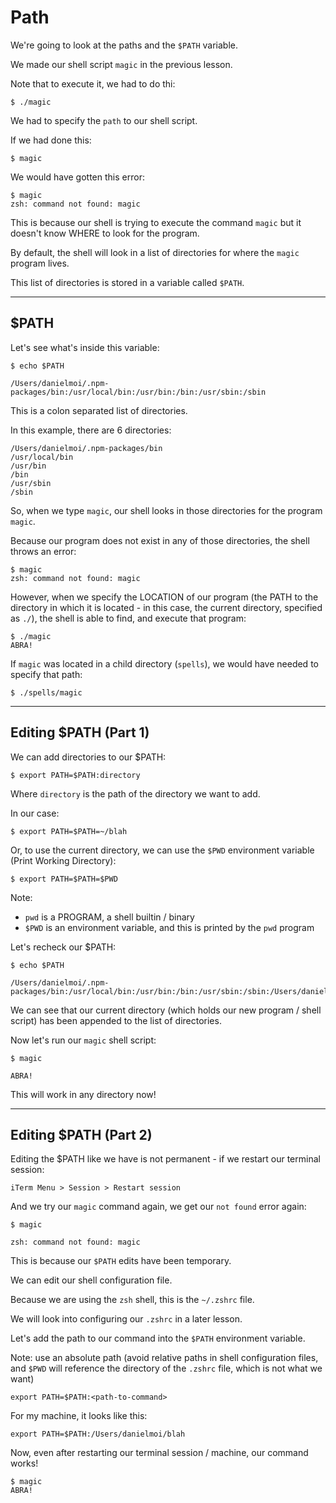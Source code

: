 # Path

We're going to look at the paths and the `$PATH` variable.

We made our shell script `magic` in the previous lesson.

Note that to execute it, we had to do thi:
```
$ ./magic
```

We had to specify the `path` to our shell script.

If we had done this:
```
$ magic
```

We would have gotten this error:

```
$ magic
zsh: command not found: magic
```


This is because our shell is trying to execute the command `magic` but it doesn't know WHERE to look for the program.

By default, the shell will look in a list of directories for where the `magic` program lives.

This list of directories is stored in a variable called `$PATH`.

----
## $PATH

Let's see what's inside this variable:

```
$ echo $PATH

/Users/danielmoi/.npm-packages/bin:/usr/local/bin:/usr/bin:/bin:/usr/sbin:/sbin
```

This is a colon separated list of directories.

In this example, there are 6 directories:
```
/Users/danielmoi/.npm-packages/bin
/usr/local/bin
/usr/bin
/bin
/usr/sbin
/sbin
```

So, when we type `magic`, our shell looks in those directories for the program `magic`.

Because our program does not exist in any of those directories, the shell throws an error:
```
$ magic
zsh: command not found: magic
```

However, when we specify the LOCATION of our program (the PATH to the directory in which it is located - in this case, the current directory, specified as `./`), the shell is able to find, and execute that program:
```
$ ./magic
ABRA!
```

If `magic` was located in a child directory (`spells`), we would have needed to specify that path:
```
$ ./spells/magic
```

---
## Editing $PATH (Part 1)

We can add directories to our $PATH:
```
$ export PATH=$PATH:directory
```

Where `directory` is the path of the directory we want to add.

In our case:
```
$ export PATH=$PATH=~/blah
```

Or, to use the current directory, we can use the `$PWD` environment variable (Print Working Directory):
```
$ export PATH=$PATH=$PWD
```

Note:
- `pwd` is a PROGRAM, a shell builtin / binary
- `$PWD` is an environment variable, and this is printed by the `pwd` program


Let's recheck our $PATH:
```
$ echo $PATH

/Users/danielmoi/.npm-packages/bin:/usr/local/bin:/usr/bin:/bin:/usr/sbin:/sbin:/Users/danielmoi/blah
```

We can see that our current directory (which holds our new program / shell script) has been appended to the list of directories.

Now let's run our `magic` shell script:
```
$ magic

ABRA!
```

This will work in any directory now!

---
## Editing $PATH (Part 2)

Editing the $PATH like we have is not permanent - if we restart our terminal session:
```
iTerm Menu > Session > Restart session
```

And we try our `magic` command again, we get our `not found` error again:
```
$ magic

zsh: command not found: magic
```

This is because our `$PATH` edits have been temporary.

We can edit our shell configuration file.

Because we are using the `zsh` shell, this is the `~/.zshrc` file.

We will look into configuring our `.zshrc` in a later lesson.

Let's add the path to our command into the `$PATH` environment variable.

Note: use an absolute path (avoid relative paths in shell configuration files, and `$PWD` will reference the directory of the `.zshrc` file, which is not what we want)
```
export PATH=$PATH:<path-to-command>
```

For my machine, it looks like this:
```
export PATH=$PATH:/Users/danielmoi/blah
```


Now, even after restarting our terminal session / machine, our command works!

```
$ magic
ABRA!
```





